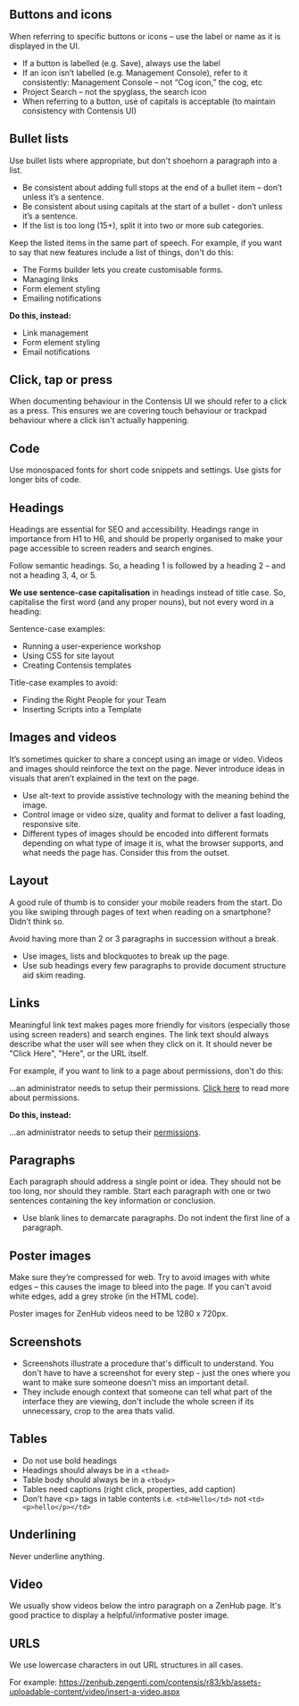 ## Buttons and icons
When referring to specific buttons or icons – use the label or name as it is displayed in the UI.

- If a button is labelled (e.g. Save), always use the label
- If an icon isn’t labelled (e.g. Management Console), refer to it consistently:
Management Console – not “Cog icon,” the cog, etc
- Project Search – not the spyglass, the search icon
- When referring to a button, use of capitals is acceptable (to maintain consistency with Contensis UI)

## Bullet lists
Use bullet lists where appropriate, but don't shoehorn a paragraph into a list. 

- Be consistent about adding full stops at the end of a bullet item – don’t unless it’s a sentence.
- Be consistent about using capitals at the start of a bullet - don’t unless it’s a sentence.
- If the list is too long (15+), split it into two or more sub categories.

Keep the listed items in the same part of speech. For example, if you want to say that new features include a list of things, don't do this:

- The Forms builder lets you create customisable forms.
- Managing links
- Form element styling
- Emailing notifications

**Do this, instead:**

- Link management
- Form element styling
- Email notifications

## Click, tap or press
When documenting behaviour in the Contensis UI we should refer to a click as a press. This ensures we are covering touch behaviour or trackpad behaviour where a click isn't actually happening. 

## Code
Use monospaced fonts for short code snippets and settings. Use gists for longer bits of code.

## Headings
Headings are essential for SEO and accessibility. Headings range in importance from H1 to H6, and should be properly organised to make your page accessible to screen readers and search engines. 

Follow semantic headings. So, a heading 1 is followed by a heading 2 – and not a heading 3, 4, or 5.

**We use sentence-case capitalisation** in headings instead of title case. So, capitalise the first word (and any proper nouns), but not every word in a heading:

Sentence-case examples:
- Running a user-experience workshop
- Using CSS for site layout
- Creating Contensis templates

Title-case examples to avoid:
- Finding the Right People for your Team
- Inserting Scripts into a Template

## Images and videos
It’s sometimes quicker to share a concept using an image or video. Videos and images should reinforce the text on the page. Never introduce ideas in visuals that aren’t explained in the text on the page.

- Use alt-text to provide assistive technology with the meaning behind the image.
- Control image or video size, quality and format to deliver a fast loading, responsive site.
- Different types of images should be encoded into different formats depending on what type of image it is, what the browser supports, and what needs the page has. Consider this from the outset.

## Layout
A good rule of thumb is to consider your mobile readers from the start. 
Do you like swiping through pages of text when reading on a smartphone? Didn’t think so.

Avoid having more than 2 or 3 paragraphs in succession without a break.

- Use images, lists and blockquotes to break up the page.
- Use sub headings every few paragraphs to provide document structure aid skim reading.

## Links
Meaningful link text makes pages more friendly for visitors (especially those using screen readers) and search engines. The link text should always describe what the user will see when they click on it. It should never be "Click Here", "Here", or the URL itself. 

For example, if you want to link to a page about permissions, don't do this:

...an administrator needs to setup their permissions. <a href="https://zenhub.zengenti.com/Contensis/9/kb/setup-and-configuration/Administration/permissions.aspx">Click here</a> to read more about permissions.

**Do this, instead:**

...an administrator needs to setup their <a href="https://zenhub.zengenti.com/Contensis/9/kb/setup-and-configuration/Administration/permissions.aspx">permissions</a>.

## Paragraphs
Each paragraph should address a single point or idea. They should not be too long, nor should they ramble. Start each paragraph with one or two sentences containing the key information or conclusion.

- Use blank lines to demarcate paragraphs. Do not indent the first line of a paragraph.

## Poster images
Make sure they’re compressed for web. Try to avoid images with white edges – this causes the image to bleed into the page. If you can't avoid white edges, add a grey stroke (in the HTML code).

Poster images for ZenHub videos need to be 1280 x 720px.

## Screenshots
- Screenshots illustrate a procedure that's difficult to understand. You don't have to have a screenshot for every step - just the ones where you want to make sure someone doesn't miss an important detail.
- They include enough context that someone can tell what part of the interface they are viewing, don't include the whole screen if its unnecessary, crop to the area thats valid.

## Tables
- Do not use bold headings
- Headings should always be in a `<thead>`
- Table body should always be in a `<tbody>`
- Tables need captions (right click, properties, add caption)
- Don’t have \<p> tags in table contents i.e. `<td>Hello</td>` not `<td><p>hello</p></td>`

## Underlining
Never underline anything.

## Video
We usually show videos below the intro paragraph on a ZenHub page. It's good practice to display a helpful/informative poster image.

## URLS
We use lowercase characters in out URL structures in all cases.

For example: https://zenhub.zengenti.com/contensis/r83/kb/assets-uploadable-content/video/insert-a-video.aspx
